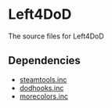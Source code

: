 # Left4DoD

The source files for Left4DoD

## Dependencies

- [steamtools.inc](https://raw.githubusercontent.com/asherkin/SteamTools/master/plugin/steamtools.inc)
- [dodhooks.inc](https://raw.githubusercontent.com/psychonic/dodhooks/master/sourcemod/scripting/include/dodhooks.inc)
- [morecolors.inc](https://www.doctormckay.com/download/scripting/include/morecolors.inc)
